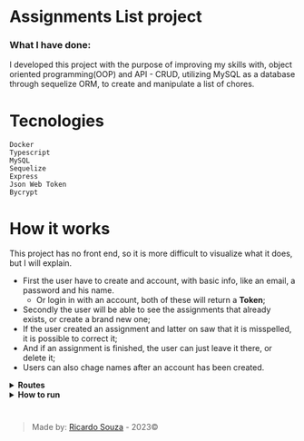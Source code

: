 # Assignments List project

### What I have done:
I developed this project with the purpose of improving my skills with, object oriented programming(OOP) and API - CRUD, utilizing MySQL as a database through sequelize ORM, to create and manipulate a list of chores.

# Tecnologies

```
Docker
Typescript
MySQL
Sequelize
Express
Json Web Token
Bycrypt
```
# How it works
This project has no front end, so it is more difficult to visualize what it does, but I will explain.

- First the user have to create and account, with basic info, like an email, a password and his name.
  - Or login in with an account, both of these will return a **Token**;
- Secondly the user will be able to see the assignments that already exists, or create a brand new one;
- If the user created an assignment and latter on saw that it is misspelled, it is possible to correct it;   
- And if an assignment is finished, the user can just leave it there, or delete it;
- Users can also chage names after an account has been created.

<details>
  <summary><strong>Routes</strong></summary>

  ### This project has three different routes

<details>
  <summary><strong>/login</strong></summary>

This route have two post methods, where, one of them is used to login, and another to register. </br>
Both of them returns a token, generated by [Json Web Token](https://jwt.io/) library.

To register a new account, users will utilize */login/register*, and send an object like this:
```json
  {
    "email": "jhonDoe@gmail.com",
    "password": "jhonDoePassword",
    "name": "John Doe"
  }
```

When loggin in, users only have to use email and password, sending an object like this:
```json
  {
    "email": "jhonDoe@gmail.com",
    "password": "jhonDoePassword"
  }
```

## Route rules:

If any of the fields is not present, like in the examples above, erros will be thrown saying that this field is required.
```json
  { "message": "Field '...' is obligatory."}
```

#### For email:
- It has to be in the following format: *email@domain.com*. If it do not follow this format this error will be sent:
```json
  { "message": "'email' must be in the following format: 'some@thing.com'."}
``` 
- An email can only be registered once, so if users try to register the same email more than one time, it will not accept, sending the message:
```json
  { "message": "Email already registered."}
```
- When loggin in, if email does not exist in the database it will send the message:
```json
  { "message": "Email or password incorrect."}
``` 

#### For password

In this project, I utilize [bycrpt](npmjs.com/package/@types/bcrypt) library. </br>
It is used to encrypt users password when registering, giving users more security.

- The only rule is that user's password must have more than three characters, if not this message will be sent:
```json
  { "message": "Password must contain at least three characters."}
```

#### For name

- The only rule for user's name is that it must be longer than two characters, if not this message will be sent:
```json
  { "message": "Name must be at least 2 characters."}
```

</details>

<details>
  <summary><strong>/assignments</strong></summary>

This is a CRUD route, where users can create an assignment, read, update and delete it. </br>
But to do that, users must have the token given to then when login in or singin in, without that, it is not possible to access this route. </br>

HTTP methods and use:

- GET:
  - This method will return all the assignments created by that user.
  ```json
    [
      {
        "id": 1,
        "userId": 1,
        "description": "Go to the supermarket",
        "created": "2022-12-01T19:57:00.000Z",
        "updated": "2022-12-01T19:57:00.000Z"
      },
      {
        "id": 2,
        "userId": 1,
        "description": "buy 4 boxes of milk and cereal",
        "created": "2022-12-01T20:01:00.000Z",
        "updated": "2022-12-01T20:01:00.000Z"
      }
    ]
  ``` 
- POST:
  - Will create a new assignment for this user, requesting only one object with a description :
  ```json
    { "description": "Wash the dishes" }
  ``` 
- PUT:
  - This method requires the id of the assignment that is going to be modified, and one object with a new description:
  ```json
    { "description": "Wash the dishes and the sink" }
  ``` 
- DELETE:
  - This method also requires the assignment id that will be delete, and if this id is valid, it will delete the assginment and return:
  ```json
    { "message": "Assignment deleted with success!" }
  ```
  - If the id is not valid, it will return the message:
  ```json
    { "message": "Invalid id." }
  ```

### Route rule

It requires that when calling any method of this route, a valid token is shipped together, else it will return:
```json
  { "message": "Inválid token!" }
```

If sending an object without the description, it will return:
```json
  { "message": "Missing assignment description." }
```
Or seding a description shorter than five character:
```json
  { "message": "Assignment description must be at least 5 characters." }
```
</details>

<details>
  <summary><strong>/Profile</strong></summary>

Profile route is the simplest route, only having two methods, both requiring the user's token.

- GET:
  - This method will return the user information like email and name, based on his token.

- PATCH:
  - This method only updated the user name, requiring an object like this:
  ```json
    { "name": "Jhon Doe Rudolf" }
  ```

### Route rule

When updating user name, it cannot be smaller than 2 character and the field "name" must be present, else those messages will be sent:

```json
  { "message": "Name must be at least 2 characters." }
```
```json
  { "message": "Field 'name' is obligatory." }
```

</details>

</details>

<details>
  <summary><strong>How to run</strong></summary>

  - First step, you want to clone this repository, use:
  ```
  git@github.com:RicardoSouza03/AssignmentsList.git
  ```

  - after that you have to access the file with the project, use:
  ```
  cd AssignmentsList
  ```

  - Once inside the project file, I advise to run it with docker, since it is already done:
    - docker will create two containers, one for the database, called db, and another for the application, called backend.
  ```
  docker-compose up -d
  ```
  
  - To start the application you have to utilize the container backend, install the dependencies, and after that start the application, you can do that using the following lines:
    - what "npm run dog" will do is, drop database, build the application, create the database and migrate the tables, and seed all of them.
  ```
  docker exec -it backend bash
  npm i
  npm run dog
  npm start
  ```

  - And finally, you can use it with some REST client to test this API.
    - I utilized thunder client, but fell free to use any other.
</details>

#

> Made by: [Ricardo Souza](https://github.com/RicardoSouza03) - 2023©